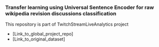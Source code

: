 ### Transfer learning using Universal Sentence Encoder for raw wikipedia revision discussions classification

This repository is part of TwitchStreamLiveAnalytics project

* [Link_to_global_project_repo]
* [Link_to_original_dataset]
